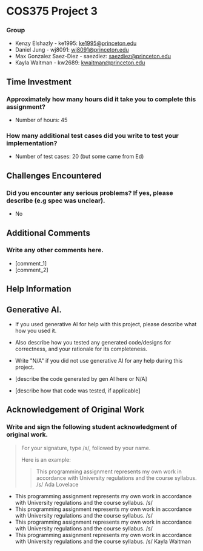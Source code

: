 # COS375 Project 3

### Group

- Kenzy Elshazly - ke1995: ke1995@princeton.edu
- Daniel Jung - wj8091: wj8091@princeton.edu
- Max Gonzalez Saez-Diez - saezdiez: saezdiez@princeton.edu
- Kayla Waitman - kw2689: kwaitman@princeton.edu

## Time Investment

### Approximately how many hours did it take you to complete this assignment?

- Number of hours: 45

### How many additional test cases did you write to test your implementation?

- Number of test cases: 20 (but some came from Ed)

## Challenges Encountered

### Did you encounter any serious problems? If yes, please describe (e.g spec was unclear).

- No

## Additional Comments

### Write any other comments here.

- [comment_1]
- [comment_2]

## Help Information

## Generative AI.

- If you used generative AI for help with this project, please describe what how you used it.
- Also describe how you tested any generated code/designs for correctness, and your rationale for its completeness.
- Write "N/A" if you did not use generative AI for any help during this project.


- [describe the code generated by gen AI here or N/A]
- [describe how that code was tested, if applicable]

## Acknowledgement of Original Work

### Write and sign the following student acknowledgment of original work.

> For your signature, type /s/, followed by your name.
> 
> Here is an example:
>
>> This programming assignment represents my own work in accordance with University regulations and the course syllabus.  /s/ Ada Lovelace

- This programming assignment represents my own work in accordance with University regulations and the course syllabus.  /s/ 
- This programming assignment represents my own work in accordance with University regulations and the course syllabus.  /s/ 
- This programming assignment represents my own work in accordance with University regulations and the course syllabus.  /s/ 
- This programming assignment represents my own work in accordance with University regulations and the course syllabus.  /s/ Kayla Waitman
